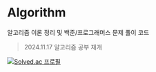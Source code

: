 # Algorithm
알고리즘 이론 정리 및 백준/프로그래머스 문제 풀이 코드
> 2024.11.17 알고리즘 공부 재개

[![Solved.ac
프로필](http://mazassumnida.wtf/api/v2/generate_badge?boj={jini00})](https://solved.ac/{jini00})
